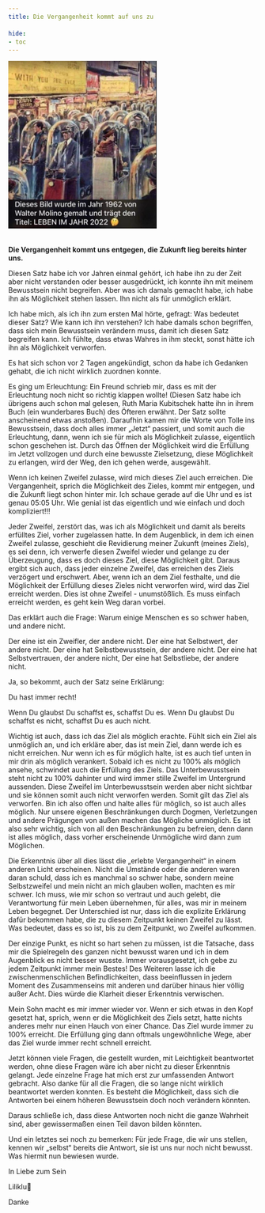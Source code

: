 ```yaml
---
title: Die Vergangenheit kommt auf uns zu

hide:
- toc
---
```


<style>
img {
  width: 300px;
  max-width: 99%
}
</style>

![](../img/Vergangenheit.png)
<br><br>





**Die Vergangenheit kommt uns entgegen,
die Zukunft lieg bereits hinter uns.**

Diesen Satz habe ich vor Jahren einmal gehört, ich habe ihn zu der Zeit aber nicht verstanden oder besser ausgedrückt, ich konnte ihn mit meinem Bewusstsein nicht begreifen.
Aber was ich damals gemacht habe, ich habe ihn als Möglichkeit stehen lassen. Ihn nicht als für unmöglich erklärt.

Ich habe mich, als ich ihn zum ersten Mal hörte, gefragt: Was bedeutet dieser Satz? Wie kann ich ihn verstehen? Ich habe damals schon begriffen, dass sich mein Bewusstsein verändern muss, damit ich diesen Satz begreifen kann.
Ich fühlte, dass etwas Wahres in ihm steckt, sonst hätte ich ihn als Möglichkeit verworfen.

Es hat sich schon vor 2 Tagen angekündigt, schon da habe ich Gedanken gehabt, die ich nicht wirklich zuordnen konnte.

Es ging um Erleuchtung: Ein Freund schrieb mir, dass es mit der Erleuchtung noch nicht so richtig klappen wollte!
(Diesen Satz habe ich übrigens auch schon mal gelesen, Ruth Maria Kubitschek hatte ihn in ihrem Buch (ein wunderbares Buch) des Öfteren erwähnt. Der Satz sollte anscheinend etwas anstoßen).
Daraufhin kamen mir die Worte von Tolle ins Bewusstsein, dass doch alles immer „Jetzt“ passiert, und somit auch die Erleuchtung, dann, wenn ich sie für mich als Möglichkeit zulasse, eigentlich schon geschehen ist. Durch das Öffnen der Möglichkeit wird die Erfüllung im Jetzt vollzogen und durch eine bewusste Zielsetzung, diese Möglichkeit zu erlangen, wird der Weg, den ich gehen werde, ausgewählt.

Wenn ich keinen Zweifel zulasse, wird mich dieses Ziel auch erreichen. Die Vergangenheit, sprich die Möglichkeit des Zieles, kommt mir entgegen, und die Zukunft liegt schon hinter mir. Ich schaue gerade auf die Uhr und es ist genau 05:05 Uhr.
Wie genial ist das eigentlich und wie einfach und doch kompliziert!!!

Jeder Zweifel, zerstört das, was ich als Möglichkeit und damit als bereits erfülltes Ziel, vorher zugelassen hatte.
In dem Augenblick, in dem ich einen Zweifel zulasse, geschieht die Revidierung meiner Zukunft (meines Ziels), es sei denn, ich verwerfe diesen Zweifel wieder und gelange zu der Überzeugung, dass es doch dieses Ziel, diese Möglichkeit gibt.
Daraus ergibt sich auch, dass jeder einzelne Zweifel, das erreichen des Ziels verzögert und erschwert. Aber, wenn ich an dem Ziel festhalte, und die Möglichkeit der Erfüllung dieses Zieles nicht verworfen wird, wird das Ziel erreicht werden. Dies ist ohne Zweifel - unumstößlich. Es muss einfach erreicht werden, es geht kein Weg daran vorbei.

Das erklärt auch die Frage: Warum einige Menschen es so schwer haben, und andere nicht.

Der eine ist ein Zweifler, der andere nicht.
Der eine hat Selbstwert, der andere nicht.
Der eine hat Selbstbewusstsein, der andere nicht.
Der eine hat Selbstvertrauen, der andere nicht,
Der eine hat Selbstliebe, der andere nicht.

Ja, so bekommt, auch der Satz seine Erklärung:

Du hast immer recht!

Wenn Du glaubst Du schaffst es, schaffst Du es.
Wenn Du glaubst Du schaffst es nicht, schaffst Du es auch nicht.

Wichtig ist auch, dass ich das Ziel als möglich erachte. Fühlt sich ein Ziel als unmöglich an, und ich erkläre aber, das ist mein Ziel, dann werde ich es nicht erreichen. Nur wenn ich es für möglich halte, ist es auch tief unten in mir drin als möglich verankert.
Sobald ich es nicht zu 100% als möglich ansehe, schwindet auch die Erfüllung des Ziels. Das Unterbewusstsein steht nicht zu 100% dahinter und wird immer stille Zweifel im Untergrund aussenden. Diese Zweifel im Unterbewusstsein werden aber nicht sichtbar und sie können somit auch nicht verworfen werden. Somit gilt das Ziel als verworfen.
Bin ich also offen und halte alles für möglich, so ist auch alles möglich. Nur unsere eigenen Beschränkungen durch Dogmen, Verletzungen und andere Prägungen von außen machen das Mögliche unmöglich.
Es ist also sehr wichtig, sich von all den Beschränkungen zu befreien, denn dann ist alles möglich, dass vorher erscheinende Unmögliche wird dann zum Möglichen.

Die Erkenntnis über all dies lässt die „erlebte Vergangenheit“ in einem anderen Licht erscheinen. Nicht die Umstände oder die anderen waren daran schuld, dass ich es manchmal so schwer habe, sondern meine Selbstzweifel und mein nicht an mich glauben wollen, machten es mir schwer. Ich muss, wie mir schon so vertraut und auch gelebt, die Verantwortung für mein Leben übernehmen, für alles, was mir in meinem Leben begegnet. Der Unterschied ist nur, dass ich die explizite Erklärung dafür bekommen habe, die zu diesem Zeitpunkt keinen Zweifel zu lässt. Was bedeutet, dass es so ist, bis zu dem Zeitpunkt, wo Zweifel aufkommen.

Der einzige Punkt, es nicht so hart sehen zu müssen, ist die Tatsache, dass mir die Spielregeln des ganzen nicht bewusst waren und ich in dem Augenblick es nicht besser wusste. Immer vorausgesetzt, ich gebe zu jedem Zeitpunkt immer mein Bestes!
Des Weiteren lasse ich die zwischenmenschlichen Befindlichkeiten, dass beeinflussen in jedem Moment des Zusammenseins mit anderen und darüber hinaus hier völlig außer Acht. Dies würde die Klarheit dieser Erkenntnis verwischen.

Mein Sohn macht es mir immer wieder vor. Wenn er sich etwas in den Kopf gesetzt hat, sprich, wenn er die Möglichkeit des Ziels setzt, hatte nichts anderes mehr nur einen Hauch von einer Chance. Das Ziel wurde immer zu 100% erreicht. Die Erfüllung ging dann oftmals ungewöhnliche Wege, aber das Ziel wurde immer recht schnell erreicht.

Jetzt können viele Fragen, die gestellt wurden, mit Leichtigkeit beantwortet werden, ohne diese Fragen wäre ich aber nicht zu dieser Erkenntnis gelangt.
Jede einzelne Frage hat mich erst zur umfassenden Antwort gebracht.
Also danke für all die Fragen, die so lange nicht wirklich beantwortet werden konnten. Es besteht die Möglichkeit, dass sich die Antworten bei einem höheren Bewusstsein doch noch verändern könnten.

Daraus schließe ich, dass diese Antworten noch nicht die ganze Wahrheit sind, aber gewissermaßen einen Teil davon bilden könnten.

Und ein letztes sei noch zu bemerken: Für jede Frage, die wir uns stellen, kennen wir „selbst“ bereits die Antwort, sie ist uns nur noch nicht bewusst.
Was hiermit nun bewiesen wurde.


In Liebe zum Sein

Liliklu🦋

Danke
